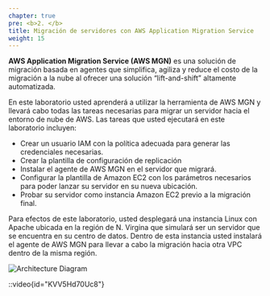```yaml
---
chapter: true
pre: <b>2. </b>
title: Migración de servidores con AWS Application Migration Service
weight: 15
---
```

**AWS Application Migration Service (AWS MGN)** es una solución de migración basada en agentes que simplifica, agiliza y reduce el costo de la migración a la nube al ofrecer una solución “lift-and-shift” altamente automatizada.

En este laboratorio usted aprenderá a utilizar la herramienta de AWS MGN y llevará cabo todas las tareas necesarias para migrar un servidor hacia el entorno de nube de AWS. Las tareas que usted ejecutará en este laboratorio incluyen:

- Crear un usuario IAM con la política adecuada para generar las credenciales necesarias.
- Crear la plantilla de configuración de replicación
- Instalar el agente de AWS MGN en el servidor que migrará.
- Configurar la plantilla de Amazon EC2 con los parámetros necesarios para poder lanzar su servidor en su nueva ubicación.
- Probar su servidor como instancia Amazon EC2 previo a la migración final.

Para efectos de este laboratorio, usted desplegará una instancia Linux con Apache ubicada en la región de N. Virgina que simulará ser un servidor que se encuentra en su centro de datos.
Dentro de esta instancia usted instalará el agente de AWS MGN para llevar a cabo la migración hacia otra VPC dentro de la misma región.

![Architecture Diagram](/static/images/ce/diagrama-mgn.png)

::video{id="KVV5Hd70Uc8"}